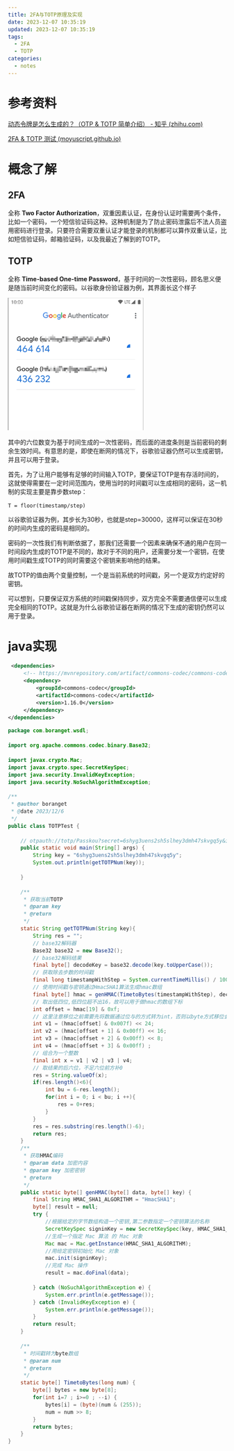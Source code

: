 ```yaml
---
title: 2FA与TOTP原理及实现
date: 2023-12-07 10:35:19
updated: 2023-12-07 10:35:19
tags:
  - 2FA
  - TOTP
categories:
  - notes
---
```


# 参考资料

[动态令牌是怎么生成的？（OTP & TOTP 简单介绍） - 知乎 (zhihu.com)](https://zhuanlan.zhihu.com/p/484991482)

[2FA & TOTP 测试 (moyuscript.github.io)](https://moyuscript.github.io/2fa-test/)

# 概念了解

## 2FA

全称 **Two Factor Authorization**，双重因素认证，在身份认证时需要两个条件，比如一个密码，一个短信验证码这种。这种机制是为了防止密码泄露后不法人员盗用密码进行登录。只要符合需要双重认证才能登录的机制都可以算作双重认证，比如短信验证码，邮箱验证码，以及我最近了解到的TOTP。

## TOTP

全称 **Time-based One-time Password**，基于时间的一次性密码，顾名思义便是随当前时间变化的密码。以谷歌身份验证器为例，其界面长这个样子

![image-20231207153556688](2FA与TOTP原理及实现/image-20231207153556688.png)

其中的六位数变为基于时间生成的一次性密码，而后面的进度条则是当前密码的剩余生效时间。有意思的是，即使在断网的情况下，谷歌验证器仍然可以生成密钥，并且可以用于登录。

首先，为了让用户能够有足够的时间输入TOTP，要保证TOTP是有存活时间的，这就使得需要在一定时间范围内，使用当时的时间戳可以生成相同的密码，这一机制的实现主要是靠步数step：

```
T = floor(timestamp/step)
```

以谷歌验证器为例，其步长为30秒，也就是step=30000，这样可以保证在30秒的时间内生成的密码是相同的。

密码的一次性我们有判断依据了，那我们还需要一个因素来确保不通的用户在同一时间段内生成的TOTP是不同的，故对于不同的用户，还需要分发一个密钥，在使用时间戳生成TOTP的同时需要这个密钥来影响他的结果。

故TOTP的值由两个变量控制，一个是当前系统的时间戳，另一个是双方约定好的密钥。

可以想到，只要保证双方系统的时间戳保持同步，双方完全不需要通信便可以生成完全相同的TOTP。这就是为什么谷歌验证器在断网的情况下生成的密钥仍然可以用于登录。

# java实现

```xml
 <dependencies>
     <!-- https://mvnrepository.com/artifact/commons-codec/commons-codec -->
     <dependency>
         <groupId>commons-codec</groupId>
         <artifactId>commons-codec</artifactId>
         <version>1.16.0</version>
     </dependency>
</dependencies>
```

```java
package com.boranget.wsdl;

import org.apache.commons.codec.binary.Base32;

import javax.crypto.Mac;
import javax.crypto.spec.SecretKeySpec;
import java.security.InvalidKeyException;
import java.security.NoSuchAlgorithmException;

/**
 * @author boranget
 * @date 2023/12/6
 */
public class TOTPTest {

    // otpauth://totp/Passkou?secret=6shyg3uens2sh5slhey3dmh47skvgq5y&issuer=Test
    public static void main(String[] args) {
        String key = "6shyg3uens2sh5slhey3dmh47skvgq5y";
        System.out.println(getTOTPNum(key));

    }

    /**
     * 获取当前TOTP
     * @param key
     * @return
     */
    static String getTOTPNum(String key){
        String res = "";
        // base32解码器
        Base32 base32 = new Base32();
        // base32解码结果
        final byte[] decodeKey = base32.decode(key.toUpperCase());
        // 获取除去步数的时间戳
        final long timestampWithStep = System.currentTimeMillis() / 1000 / 30;
        // 使用时间戳与密钥通过HmacSHA1算法生成hmac数组
        final byte[] hmac = genHMAC(TimetoBytes(timestampWithStep), decodeKey);
        // 取出低四位,低四位超不出16，故可以用于做hmac的数组下标
        int offset = hmac[19] & 0xf;
        // 这里注意移位之前需要先将数据通过位与的方式转为int，否则以byte方式移位会丢失内容
        int v1 = (hmac[offset] & 0x007f) << 24;
        int v2 = (hmac[offset + 1] & 0x00ff) << 16;
        int v3 = (hmac[offset + 2] & 0x00ff) << 8;
        int v4 = (hmac[offset + 3] & 0x00ff) ;
        // 组合为一个整数
        final int x = v1 | v2 | v3 | v4;
        // 取结果的后六位，不足六位前方补0
        res = String.valueOf(x);
        if(res.length()<6){
            int bu = 6-res.length();
            for(int i = 0; i < bu; i ++){
                res = 0+res;
            }
        }
        res = res.substring(res.length()-6);
        return res;
    }
    /**
     * 获取HMAC编码
     * @param data 加密内容
     * @param key 加密密钥
     * @return
     */
    public static byte[] genHMAC(byte[] data, byte[] key) {
        final String HMAC_SHA1_ALGORITHM = "HmacSHA1";
        byte[] result = null;
        try {
            //根据给定的字节数组构造一个密钥,第二参数指定一个密钥算法的名称
            SecretKeySpec signinKey = new SecretKeySpec(key, HMAC_SHA1_ALGORITHM);
            //生成一个指定 Mac 算法 的 Mac 对象
            Mac mac = Mac.getInstance(HMAC_SHA1_ALGORITHM);
            //用给定密钥初始化 Mac 对象
            mac.init(signinKey);
            //完成 Mac 操作
            result = mac.doFinal(data);

        } catch (NoSuchAlgorithmException e) {
            System.err.println(e.getMessage());
        } catch (InvalidKeyException e) {
            System.err.println(e.getMessage());
        }
        return result;
    }

    /**
     * 时间戳转为byte数组
     * @param num
     * @return
     */
    static byte[] TimetoBytes(long num) {
        byte[] bytes = new byte[8];
        for(int i=7 ; i>=0 ; --i) {
            bytes[i] = (byte)(num & (255));
            num = num >> 8;
        }
        return bytes;
    }
}

```

